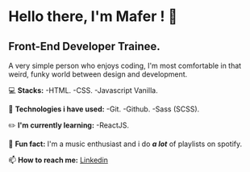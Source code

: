 # Hello there, I'm Mafer ! :elephant:
## Front-End Developer Trainee.

A very simple person who enjoys coding, I'm most comfortable in that weird, funky world between design and development.

:computer: **Stacks:**
-HTML.
-CSS.
-Javascript Vanilla.

:nut_and_bolt: **Technologies i have used:**
-Git.
-Github.
-Sass (SCSS).

:pencil2: **I'm currently learning:**
-ReactJS.

:musical_note: **Fun fact:** I'm a music enthusiast and i do **_a lot_** of playlists on spotify.

📫 **How to reach me:**
[Linkedin](https://www.linkedin.com/in/mar%C3%ADa-fernanda-jim%C3%A9nez-8a33871b6/)
